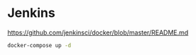 # Jenkins

https://github.com/jenkinsci/docker/blob/master/README.md

```bash
docker-compose up -d
```
